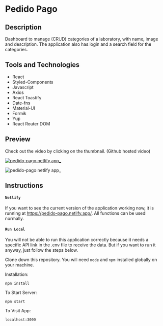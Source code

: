 # Pedido Pago

## Description
Dashboard to manage (CRUD) categories of a laboratory, with name, image and description. 
The application also has login and a search field for the categories.

## Tools and Technologies
- React
- Styled-Components
- Javascript
- Axios
- React Toastify
- Date-fns
- Material-UI
- Formik
- Yup
- React Router DOM

## Preview

Check out the video by clicking on the thumbnail. (Github hosted video)

[![pedido-pago netlify app_](https://user-images.githubusercontent.com/51061974/152695814-7c50e5b9-c664-4127-90af-9e237b4dc289.png)](https://user-images.githubusercontent.com/51061974/152695381-1af49649-2723-4514-9506-92238019f54a.mp4 "PP")

![pedido-pago netlify app_](https://user-images.githubusercontent.com/51061974/152696220-f9f595f7-537b-491a-a327-6b0aac4977dd.png)



## Instructions

#### `Netlify`
If you want to see the current version of the application working now, 
it is running at https://pedido-pago.netlify.app/. All functions can be used normally.


#### `Run Local`
You will not be able to run this application correctly because it needs a specific API link in the .env file to receive the data. But if you want to run it anyway, just follow the steps below.

Clone down this repository. You will need `node` and `npm` installed globally on your machine.  

Installation:

`npm install`   

To Start Server:

`npm start`  

To Visit App:

`localhost:3000`
